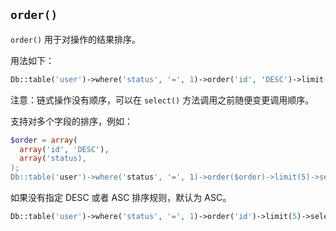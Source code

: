 ## `order()`

`order()` 用于对操作的结果排序。

用法如下：

``` php
Db::table('user')->where('status', '=', 1)->order('id', 'DESC')->limit(5)->select();
```

注意：链式操作没有顺序，可以在 `select()` 方法调用之前随便变更调用顺序。

支持对多个字段的排序，例如：

``` php
$order = array(
  array('id', 'DESC'),
  array('status),
);
Db::table('user')->where('status', '=', 1)->order($order)->limit(5)->select();
```

如果没有指定 DESC 或者 ASC 排序规则，默认为 ASC。

``` php
Db::table('user')->where('status', '=', 1)->order('id')->limit(5)->select();
```
